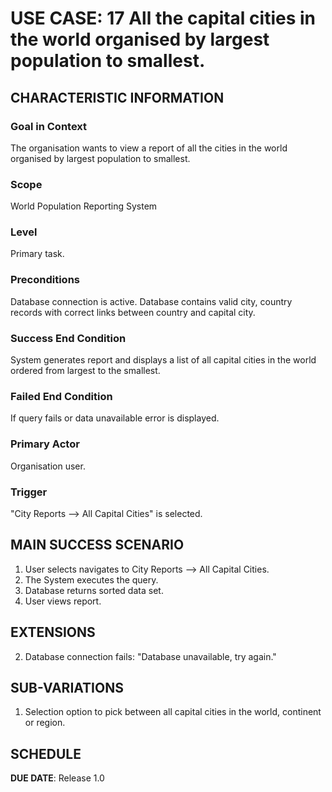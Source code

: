 # USE CASE: 17 All the capital cities in the world organised by largest population to smallest.

## CHARACTERISTIC INFORMATION

### Goal in Context

The organisation wants to view a report of all the cities in the world organised by largest population to smallest.

### Scope

World Population Reporting System

### Level

Primary task.

### Preconditions

Database connection is active.
Database contains valid city, country records with correct links between country and capital city.

### Success End Condition

System generates report and displays a list of all capital cities in the world ordered from largest to the smallest.

### Failed End Condition

If query fails or data unavailable error is displayed.

### Primary Actor

Organisation user.

### Trigger

"City Reports --> All Capital Cities" is selected.

## MAIN SUCCESS SCENARIO

1. User selects navigates to City Reports --> All Capital Cities.
2. The System executes the query.
3. Database returns sorted data set.
4. User views report.

## EXTENSIONS

2. Database connection fails: "Database unavailable, try again."

## SUB-VARIATIONS

1. Selection option to pick between all capital cities in the world, continent or region.

## SCHEDULE

**DUE DATE**: Release 1.0
